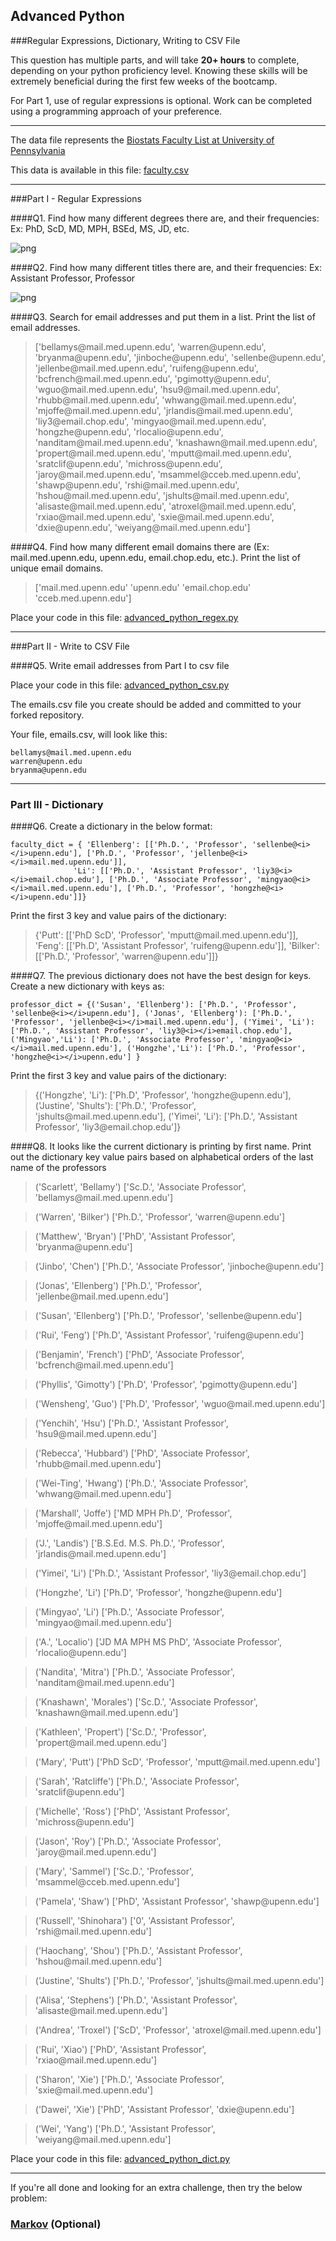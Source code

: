 ## Advanced Python    

###Regular Expressions, Dictionary, Writing to CSV File  

This question has multiple parts, and will take **20+ hours** to complete, depending on your python proficiency level.  Knowing these skills will be extremely beneficial during the first few weeks of the bootcamp.

For Part 1, use of regular expressions is optional.  Work can be completed using a programming approach of your preference. 

---

The data file represents the [Biostats Faculty List at University of Pennsylvania](http://www.med.upenn.edu/cceb/biostat/faculty.shtml)

This data is available in this file:  [faculty.csv](python/faculty.csv)

--- 

###Part I - Regular Expressions  


####Q1. Find how many different degrees there are, and their frequencies: Ex:  PhD, ScD, MD, MPH, BSEd, MS, JD, etc.


![png](/img/advanced_python_plots/degree_hist.png)


####Q2. Find how many different titles there are, and their frequencies:  Ex:  Assistant Professor, Professor

![png](/img/advanced_python_plots/title_hist.png)


####Q3. Search for email addresses and put them in a list.  Print the list of email addresses.

>['bellamys@<i></i><i></i>mail.med.upenn.edu', 'warren@<i></i>upenn.edu', 'bryanma@<i></i>upenn.edu', 'jinboche@<i></i>upenn.edu', 'sellenbe@<i></i>upenn.edu', 'jellenbe@<i></i>mail.med.upenn.edu', 'ruifeng@<i></i>upenn.edu', 'bcfrench@<i></i>mail.med.upenn.edu', 'pgimotty@<i></i>upenn.edu', 'wguo@<i></i>mail.med.upenn.edu', 'hsu9@<i></i>mail.med.upenn.edu', 'rhubb@<i></i>mail.med.upenn.edu', 'whwang@<i></i>mail.med.upenn.edu', 'mjoffe@<i></i>mail.med.upenn.edu', 'jrlandis@<i></i>mail.med.upenn.edu', 'liy3@<i></i>email.chop.edu', 'mingyao@<i></i>mail.med.upenn.edu', 'hongzhe@<i></i>upenn.edu', 'rlocalio@<i></i>upenn.edu', 'nanditam@<i></i>mail.med.upenn.edu', 'knashawn@<i></i>mail.med.upenn.edu', 'propert@<i></i>mail.med.upenn.edu', 'mputt@<i></i>mail.med.upenn.edu', 'sratclif@<i></i>upenn.edu', 'michross@<i></i>upenn.edu', 'jaroy@<i></i>mail.med.upenn.edu', 'msammel@<i></i>cceb.med.upenn.edu', 'shawp@<i></i>upenn.edu', 'rshi@<i></i>mail.med.upenn.edu', 'hshou@<i></i>mail.med.upenn.edu', 'jshults@<i></i>mail.med.upenn.edu', 'alisaste@<i></i>mail.med.upenn.edu', 'atroxel@<i></i>mail.med.upenn.edu', 'rxiao@<i></i>mail.med.upenn.edu', 'sxie@<i></i>mail.med.upenn.edu', 'dxie@<i></i>upenn.edu', 'weiyang@<i></i>mail.med.upenn.edu']


####Q4. Find how many different email domains there are (Ex:  mail.med.upenn.edu, upenn.edu, email.chop.edu, etc.).  Print the list of unique email domains.

>['mail.med.upenn.edu' 'upenn.edu' 'email.chop.edu' 'cceb.med.upenn.edu']

Place your code in this file: [advanced_python_regex.py](python/advanced_python_regex.py)

---

###Part II - Write to CSV File

####Q5.  Write email addresses from Part I to csv file

Place your code in this file: [advanced_python_csv.py](python/advanced_python_csv.py)

The emails.csv file you create should be added and committed to your forked repository.

Your file, emails.csv, will look like this:
```
bellamys@mail.med.upenn.edu
warren@upenn.edu
bryanma@upenn.edu
```

---

### Part III - Dictionary

####Q6.  Create a dictionary in the below format:
```
faculty_dict = { 'Ellenberg': [['Ph.D.', 'Professor', 'sellenbe@<i></i>upenn.edu'], ['Ph.D.', 'Professor', 'jellenbe@<i></i>mail.med.upenn.edu']],
              'Li': [['Ph.D.', 'Assistant Professor', 'liy3@<i></i>email.chop.edu'], ['Ph.D.', 'Associate Professor', 'mingyao@<i></i>mail.med.upenn.edu'], ['Ph.D.', 'Professor', 'hongzhe@<i></i>upenn.edu']]}
```
Print the first 3 key and value pairs of the dictionary:

>{'Putt': [['PhD ScD', 'Professor', 'mputt@<i></i>mail.med.upenn.edu']], 'Feng': [['Ph.D', 'Assistant Professor', 'ruifeng@<i></i>upenn.edu']], 'Bilker': [['Ph.D.', 'Professor', 'warren@<i></i>upenn.edu']]}

####Q7.  The previous dictionary does not have the best design for keys.  Create a new dictionary with keys as:

```
professor_dict = {('Susan', 'Ellenberg'): ['Ph.D.', 'Professor', 'sellenbe@<i></i>upenn.edu'], ('Jonas', 'Ellenberg'): ['Ph.D.', 'Professor', 'jellenbe@<i></i>mail.med.upenn.edu'], ('Yimei', 'Li'): ['Ph.D.', 'Assistant Professor', 'liy3@<i></i>email.chop.edu'], ('Mingyao','Li'): ['Ph.D.', 'Associate Professor', 'mingyao@<i></i>mail.med.upenn.edu'], ('Hongzhe','Li'): ['Ph.D.', 'Professor', 'hongzhe@<i></i>upenn.edu'] }
```

Print the first 3 key and value pairs of the dictionary:

>{('Hongzhe', 'Li'): ['Ph.D', 'Professor', 'hongzhe@<i></i>upenn.edu'], ('Justine', 'Shults'): ['Ph.D.', 'Professor', 'jshults@<i></i>mail.med.upenn.edu'], ('Yimei', 'Li'): ['Ph.D.', 'Assistant Professor', 'liy3@<i></i>email.chop.edu']}

####Q8.  It looks like the current dictionary is printing by first name.  Print out the dictionary key value pairs based on alphabetical orders of the last name of the professors

>('Scarlett', 'Bellamy') ['Sc.D.', 'Associate Professor', 'bellamys@<i></i>mail.med.upenn.edu']

>('Warren', 'Bilker') ['Ph.D.', 'Professor', 'warren@<i></i>upenn.edu']

>('Matthew', 'Bryan') ['PhD', 'Assistant Professor', 'bryanma@<i></i>upenn.edu']

>('Jinbo', 'Chen') ['Ph.D.', 'Associate Professor', 'jinboche@<i></i>upenn.edu']

>('Jonas', 'Ellenberg') ['Ph.D.', 'Professor', 'jellenbe@<i></i>mail.med.upenn.edu']

>('Susan', 'Ellenberg') ['Ph.D.', 'Professor', 'sellenbe@<i></i>upenn.edu']

>('Rui', 'Feng') ['Ph.D', 'Assistant Professor', 'ruifeng@<i></i>upenn.edu']

>('Benjamin', 'French') ['PhD', 'Associate Professor', 'bcfrench@<i></i>mail.med.upenn.edu']

>('Phyllis', 'Gimotty') ['Ph.D', 'Professor', 'pgimotty@<i></i>upenn.edu']

>('Wensheng', 'Guo') ['Ph.D', 'Professor', 'wguo@<i></i>mail.med.upenn.edu']

>('Yenchih', 'Hsu') ['Ph.D.', 'Assistant Professor', 'hsu9@<i></i>mail.med.upenn.edu']

>('Rebecca', 'Hubbard') ['PhD', 'Associate Professor', 'rhubb@<i></i>mail.med.upenn.edu']

>('Wei-Ting', 'Hwang') ['Ph.D.', 'Associate Professor', 'whwang@<i></i>mail.med.upenn.edu']

>('Marshall', 'Joffe') ['MD MPH Ph.D', 'Professor', 'mjoffe@<i></i>mail.med.upenn.edu']

>('J.', 'Landis') ['B.S.Ed. M.S. Ph.D.', 'Professor', 'jrlandis@<i></i>mail.med.upenn.edu']

>('Yimei', 'Li') ['Ph.D.', 'Assistant Professor', 'liy3@<i></i>email.chop.edu']

>('Hongzhe', 'Li') ['Ph.D', 'Professor', 'hongzhe@<i></i>upenn.edu']

>('Mingyao', 'Li') ['Ph.D.', 'Associate Professor', 'mingyao@<i></i>mail.med.upenn.edu']

>('A.', 'Localio') ['JD MA MPH MS PhD', 'Associate Professor', 'rlocalio@<i></i>upenn.edu']

>('Nandita', 'Mitra') ['Ph.D.', 'Associate Professor', 'nanditam@<i></i>mail.med.upenn.edu']

>('Knashawn', 'Morales') ['Sc.D.', 'Associate Professor', 'knashawn@<i></i>mail.med.upenn.edu']

>('Kathleen', 'Propert') ['Sc.D.', 'Professor', 'propert@<i></i>mail.med.upenn.edu']

>('Mary', 'Putt') ['PhD ScD', 'Professor', 'mputt@<i></i>mail.med.upenn.edu']

>('Sarah', 'Ratcliffe') ['Ph.D.', 'Associate Professor', 'sratclif@<i></i>upenn.edu']

>('Michelle', 'Ross') ['PhD', 'Assistant Professor', 'michross@<i></i>upenn.edu']

>('Jason', 'Roy') ['Ph.D.', 'Associate Professor', 'jaroy@<i></i>mail.med.upenn.edu']

>('Mary', 'Sammel') ['Sc.D.', 'Professor', 'msammel@<i></i>cceb.med.upenn.edu']

>('Pamela', 'Shaw') ['PhD', 'Assistant Professor', 'shawp@<i></i>upenn.edu']

>('Russell', 'Shinohara') ['0', 'Assistant Professor', 'rshi@<i></i>mail.med.upenn.edu']

>('Haochang', 'Shou') ['Ph.D.', 'Assistant Professor', 'hshou@<i></i>mail.med.upenn.edu']

>('Justine', 'Shults') ['Ph.D.', 'Professor', 'jshults@<i></i>mail.med.upenn.edu']

>('Alisa', 'Stephens') ['Ph.D.', 'Assistant Professor', 'alisaste@<i></i>mail.med.upenn.edu']

>('Andrea', 'Troxel') ['ScD', 'Professor', 'atroxel@<i></i>mail.med.upenn.edu']

>('Rui', 'Xiao') ['PhD', 'Assistant Professor', 'rxiao@<i></i>mail.med.upenn.edu']

>('Sharon', 'Xie') ['Ph.D.', 'Associate Professor', 'sxie@<i></i>mail.med.upenn.edu']

>('Dawei', 'Xie') ['PhD', 'Assistant Professor', 'dxie@<i></i>upenn.edu']

>('Wei', 'Yang') ['Ph.D.', 'Assistant Professor', 'weiyang@<i></i>mail.med.upenn.edu']

Place your code in this file: [advanced_python_dict.py](python/advanced_python_dict.py)

--- 

If you're all done and looking for an extra challenge, then try the below problem:  

### [Markov](python/markov.py) (Optional)

